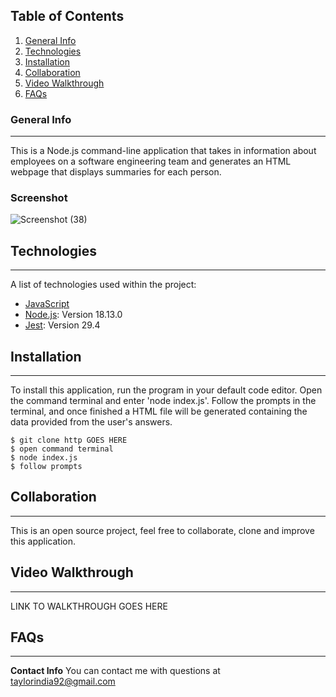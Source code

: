 ## Table of Contents
1. [General Info](#general-info)
2. [Technologies](#technologies)
3. [Installation](#installation)
4. [Collaboration](#collaboration)
5. [Video Walkthrough](#video-walkthrough)
6. [FAQs](#faqs)
### General Info
***
This is a Node.js command-line application that takes in information about employees on a software engineering team and generates an HTML webpage that displays summaries for each person.
### Screenshot
![Screenshot (38)](https://user-images.githubusercontent.com/116799866/214688347-b666cbb6-be5c-4a93-99d2-340d72111941.png)
## Technologies
***
A list of technologies used within the project:
* [JavaScript](https://example.com)
* [Node.js](https://nodejs.org/en/download/): Version 18.13.0
* [Jest](https://jestjs.io/): Version 29.4
## Installation
***
To install this application, run the program in your default code editor. Open the command terminal and enter 'node index.js'. Follow the prompts in the terminal, and once finished a HTML file will be generated containing the data provided from the user's answers.
```
$ git clone http GOES HERE
$ open command terminal
$ node index.js
$ follow prompts
```
## Collaboration
***
This is an open source project, feel free to collaborate, clone and improve this application.
## Video Walkthrough
***
LINK TO WALKTHROUGH GOES HERE
## FAQs
***
**Contact Info**
You can contact me with questions at taylorindia92@gmail.com 
